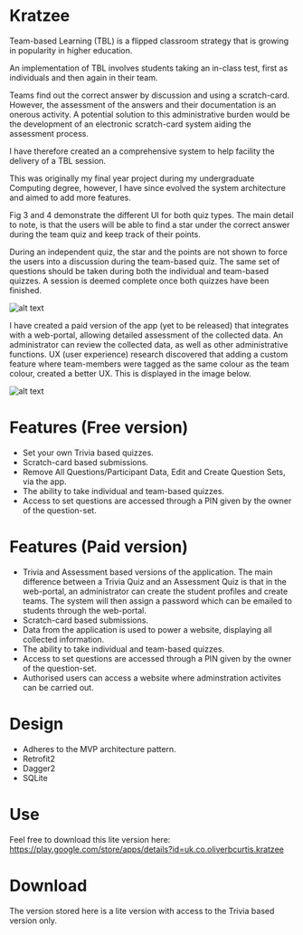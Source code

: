 # Kratzee

Team-based Learning (TBL) is a flipped classroom strategy that is growing in popularity in higher education. 

An implementation of TBL involves students taking an in-class test, first as individuals and then again in their team. 

Teams find out the correct answer by discussion and using a scratch-card. However, the assessment of the answers and their documentation is an onerous activity.  A potential solution to this administrative burden would be the development of an electronic scratch-card system aiding the assessment process. 

I have therefore created an a comprehensive system to help facility the delivery of a TBL session.

This was originally my final year project during my undergraduate Computing degree, however, I have since evolved the system architecture and aimed to add more features.

Fig 3 and 4 demonstrate the different UI for both quiz types. The main detail to note, is that the users will be able to find a star under the correct answer during the team quiz and keep track of their points. 

During an independent quiz, the star and the points are not shown to force the users into a discussion during the team-based quiz. The same set of questions should be taken during both the individual and team-based quizzes. A session is deemed complete once both quizzes have been finished.

![alt text](http://www.oliverbcurtis.co.uk/images/kratzee/kratzeeApp1.png) 

I have created a paid version of the app (yet to be released) that integrates with a web-portal, allowing detailed assessment of the collected data. An administrator can review the collected data, as well as other administrative functions. UX (user experience) research discovered that adding a custom feature where team-members were tagged as the same colour as the team colour, created a better UX. This is displayed in the image below.

![alt text](http://www.oliverbcurtis.co.uk/images/kratzee/kratzeeAdmin.png) 

# Features (Free version)

* Set your own Trivia based quizzes. 
* Scratch-card based submissions.
* Remove All Questions/Participant Data, Edit and Create Question Sets, via the app.
* The ability to take individual and team-based quizzes.
* Access to set questions are accessed through a PIN given by the owner of the question-set.


# Features (Paid version)

* Trivia and Assessment based versions of the application. The main difference between a Trivia Quiz and an Assessment Quiz is that in the web-portal, an administrator can create the student profiles and create teams. The system will then assign a password which can be emailed to students through the web-portal.
* Scratch-card based submissions.
* Data from the application is used to power a website, displaying all collected information.
* The ability to take individual and team-based quizzes.
* Access to set questions are accessed through a PIN given by the owner of the question-set.
* Authorised users can access a website where adminstration activites can be carried out.


# Design

* Adheres to the MVP architecture pattern.
* Retrofit2
* Dagger2
* SQLite

# Use

Feel free to download this lite version here: https://play.google.com/store/apps/details?id=uk.co.oliverbcurtis.kratzee

# Download

The version stored here is a lite version with access to the Trivia based version only. 

